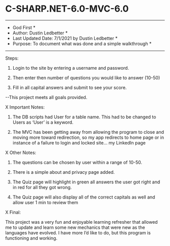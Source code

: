 # C-SHARP.NET-6.0-MVC-6.0
*************************************************************************************
* God First                                                                         *
* Author: Dustin Ledbetter                                                          *
* Last Updated Date: 7/1/2021 by Dustin Ledbetter                                   *
* Purpose: To document what was done and a simple walkthrough                       *
*************************************************************************************

Steps:
1. Login to the site by entering a username and password.

2. Then enter then number of questions you would like to answer (10-50)

3. Fill in all capital answers and submit to see your score.


--This project meets all goals provided.

X Important Notes:

   1. The DB scripts had User for a table name. This had to be changed to Users as ‘User’ is a keyword.

   2. The MVC has been getting away from allowing the program to close and moving more toward redirection, so my app redirects to home page or in instance of a failure        to login and locked site… my LinkedIn page

X Other Notes: 

   1. The questions can be chosen by user within a range of 10-50.

   2. There is a simple about and privacy page added.

   3. The Quiz page will highlight in green all answers the user got right and in red for all they got wrong.

   4. The Quiz page will also display all of the correct capitals as well and allow user 1 min to review them


X Final:

This project was a very fun and enjoyable learning refresher that allowed me to update and learn some new mechanics that were new as the languages have evolved. I have more I’d like to do, but this program is functioning and working.
